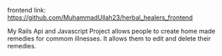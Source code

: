 frontend link: https://github.com/MuhammadUllah23/herbal_healers_frontend

My Rails Api and Javascript Project allows people to create home made remedies for commom illnesses. It allows them to edit and delete their remedies.


